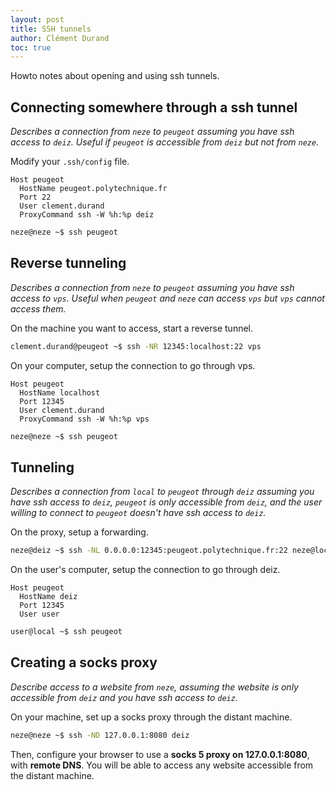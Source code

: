 ```yaml
---
layout: post
title: SSH tunnels
author: Clément Durand
toc: true
---
```


Howto notes about opening and using ssh tunnels.

## Connecting somewhere through a ssh tunnel

*Describes a connection from `neze` to `peugeot` assuming you have ssh access to `deiz`. Useful if `peugeot` is accessible from `deiz` but not from `neze`.*

Modify your `.ssh/config` file.
```
Host peugeot
  HostName peugeot.polytechnique.fr
  Port 22
  User clement.durand
  ProxyCommand ssh -W %h:%p deiz
```

```sh
neze@neze ~$ ssh peugeot
```

## Reverse tunneling

*Describes a connection from `neze` to `peugeot` assuming you have ssh access to `vps`. Useful when `peugeot` and `neze` can access `vps` but `vps` cannot access them.*

On the machine you want to access, start a reverse tunnel.

```sh
clement.durand@peugeot ~$ ssh -NR 12345:localhost:22 vps
```

On your computer, setup the connection to go through vps.

```
Host peugeot
  HostName localhost
  Port 12345
  User clement.durand
  ProxyCommand ssh -W %h:%p vps
```

```sh
neze@neze ~$ ssh peugeot
```

## Tunneling

*Describes a connection from `local` to `peugeot` through `deiz` assuming you have ssh access to `deiz`, `peugeot` is only accessible from `deiz`, and the user willing to connect to `peugeot` doesn't have ssh access to `deiz`.*

On the proxy, setup a forwarding.

```sh
neze@deiz ~$ ssh -NL 0.0.0.0:12345:peugeot.polytechnique.fr:22 neze@localhost
```

On the user's computer, setup the connection to go through deiz.

```
Host peugeot
  HostName deiz
  Port 12345
  User user
```

```sh
user@local ~$ ssh peugeot
```

## Creating a socks proxy

*Describe access to a website from `neze`, assuming the website is only accessible from `deiz` and you have ssh access to `deiz`.*

On your machine, set up a socks proxy through the distant machine.

```sh
neze@neze ~$ ssh -ND 127.0.0.1:8080 deiz
```

Then, configure your browser to use a **socks 5 proxy on 127.0.0.1:8080**, with **remote DNS**. You will be able to access any website accessible from the distant machine.
